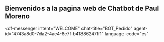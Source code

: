 ## Bienvenidos a la pagina web de Chatbot de Paul Moreno
<script src="https://www.gstatic.com/dialogflow-console/fast/messenger/bootstrap.js?v=1"></script>
<df-messenger
  intent="WELCOME"
  chat-title="BOT_Pedido"
  agent-id="4743a8d0-7da2-4ae4-8e7f-b41886247ff1"
  language-code="es"
></df-messenger>
